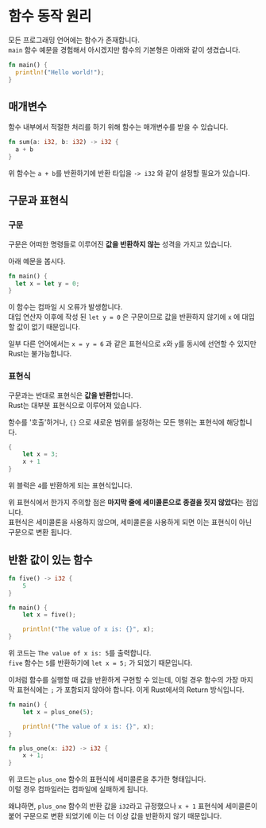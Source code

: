 # 함수 동작 원리

모든 프로그래밍 언어에는 함수가 존재합니다.  
`main` 함수 예문을 경험해서 아시겠지만 함수의 기본형은 아래와 같이 생겼습니다.

```rs
fn main() {
  println!("Hello world!");
}
```

## 매개변수

함수 내부에서 적절한 처리를 하기 위해 함수는 매개변수를 받을 수 있습니다.

```rs
fn sum(a: i32, b: i32) -> i32 {
  a + b
}
```

위 함수는 `a + b`를 반환하기에 반환 타입을 `-> i32` 와 같이 설정할 필요가 있습니다.

## 구문과 표현식

### 구문

구문은 어떠한 명령들로 이루어진 **값을 반환하지 않는** 성격을 가지고 있습니다.

아래 예문을 봅시다.

```rs
fn main() {
  let x = let y = 0;
}
```

이 함수는 컴파일 시 오류가 발생합니다.  
대입 연산자 이후에 작성 된 `let y = 0` 은 구문이므로 값을 반환하지 않기에 `x` 에 대입할 값이 없기 때문입니다.

일부 다른 언어에서는 `x = y = 6` 과 같은 표현식으로 `x`와 `y`를 동시에 선언할 수 있지만 Rust는 불가능합니다.

### 표현식

구문과는 반대로 표현식은 **값을 반환**합니다.  
Rust는 대부분 표현식으로 이루어져 있습니다.

함수를 '호출'하거나, `{}` 으로 새로운 범위를 설정하는 모든 행위는 표현식에 해당합니다.

```rs
{
    let x = 3;
    x + 1
}
```

위 블럭은 `4`를 반환하게 되는 표현식입니다.

위 표현식에서 한가지 주의할 점은 **마지막 줄에 세미콜론으로 종결을 짓지 않았다**는 점입니다.  
표현식은 세미콜론을 사용하지 않으며, 세미콜론을 사용하게 되면 이는 표현식이 아닌 구문으로 변환 됩니다.

## 반환 값이 있는 함수

```rs
fn five() -> i32 {
    5
}

fn main() {
    let x = five();

    println!("The value of x is: {}", x);
}
```

위 코드는 `The value of x is: 5`를 출력합니다.  
`five` 함수는 `5`를 반환하기에 `let x = 5;` 가 되었기 때문입니다.

이처럼 함수를 실행할 때 값을 반환하게 구현할 수 있는데, 이럴 경우 함수의 가장 마지막 표현식에는 `;` 가 포함되지 않아야 합니다.
이게 Rust에서의 Return 방식입니다.

```rs
fn main() {
    let x = plus_one(5);

    println!("The value of x is: {}", x);
}

fn plus_one(x: i32) -> i32 {
    x + 1;
}
```

위 코드는 `plus_one` 함수의 표현식에 세미콜론을 추가한 형태입니다.  
이럴 경우 컴파일러는 컴파일에 실패하게 됩니다.

왜냐하면, `plus_one` 함수의 반환 값을 `i32`라고 규정했으나 `x + 1` 표현식에 세미콜론이 붙어 구문으로 변환 되었기에 이는 더 이상 값을 반환하지 않기 때문입니다.
